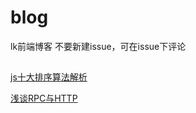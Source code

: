 # blog
lk前端博客
不要新建issue，可在issue下评论

##
[js十大排序算法解析](https://github.com/lk8888/blog/issues/1)

[浅谈RPC与HTTP](https://github.com/lk8888/blog/issues/2)

